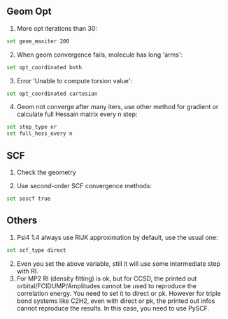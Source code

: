 ## Geom Opt
1. More opt iterations than 30:
```bash
set geom_maxiter 200
```
2. When geom convergence fails, molecule has long 'arms':
```bash
set opt_coordinated both
```
3. Error 'Unable to compute torsion value':
```bash
set opt_coordinated cartesian
```
4. Geom not converge after many iters, use other method for gradient or calculate full Hessain matrix every n step:
```bash
set step_type nr
set full_hess_every n
```

## SCF
1. Check the geometry

2. Use second-order SCF convergence methods:
```bash
set soscf true
```

## Others
1. Psi4 1.4 always use RIJK approximation by default, use the usual one:
```bash
set scf_type direct
```
2. Even you set the above variable, still it will use some intermediate step with RI.
3. For MP2 RI (density fitting) is ok, but for CCSD, the printed out orbital/FCIDUMP/Amplitudes cannot be used to reproduce the correlation
energy. You need to set it to direct or pk. However for triple bond systems like C2H2, even with direct or pk, the printed out infos cannot 
reproduce the results. In this case, you need to use PySCF. 
